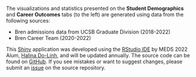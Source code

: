 The visualizations and statistics presented on the **Student Demographics** and **Career Outcomes** tabs (to the left) are generated using data from the following sources:

-   Bren admissions data from UCSB Graduate Division (2018-2022)
-   Bren Career Team (2020-2022)

This [Shiny](https://shiny.rstudio.com/) application was developed using the [RStudio IDE](https://www.rstudio.com/products/rstudio/) by MEDS 2022 Alum, [Halina Do-Linh](https://github.com/hdolinh/), and will be updated annually. The source code can be found on [GitHub](https://github.com/bren-dashboard/shiny-dashboard). If you see mistakes or want to suggest changes, please submit an [issue](https://github.com/bren-dashboard/shiny-dashboard/issues) on the source repository.
